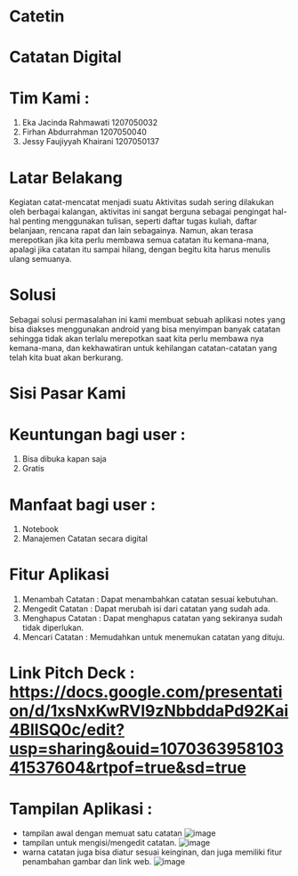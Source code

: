 # Catetin
# Catatan Digital

# Tim Kami :
1. Eka Jacinda Rahmawati        1207050032
2. Firhan Abdurrahman           1207050040
3. Jessy Faujiyyah Khairani     1207050137

# Latar Belakang
Kegiatan catat-mencatat menjadi suatu Aktivitas sudah sering dilakukan oleh berbagai kalangan, aktivitas ini sangat berguna sebagai pengingat hal-hal penting menggunakan tulisan, seperti daftar tugas kuliah, daftar belanjaan, rencana rapat dan lain sebagainya. Namun, akan terasa merepotkan jika kita perlu membawa semua catatan itu kemana-mana, apalagi jika catatan itu sampai hilang, dengan begitu kita harus menulis ulang semuanya.

# Solusi
Sebagai solusi permasalahan ini kami membuat sebuah aplikasi notes yang bisa diakses menggunakan android yang bisa menyimpan banyak catatan sehingga tidak akan terlalu merepotkan saat kita perlu membawa nya kemana-mana, dan kekhawatiran untuk kehilangan catatan-catatan yang telah kita buat akan berkurang.

# Sisi Pasar Kami
# Keuntungan bagi user :
1. Bisa dibuka kapan saja
2. Gratis 
# Manfaat bagi user :
1. Notebook
2. Manajemen Catatan secara digital

# Fitur Aplikasi 
1. Menambah Catatan : Dapat menambahkan catatan sesuai kebutuhan.
2. Mengedit Catatan : Dapat merubah isi dari catatan yang sudah ada.
3. Menghapus Catatan : Dapat menghapus catatan yang sekiranya sudah tidak diperlukan.
4. Mencari Catatan : Memudahkan untuk menemukan catatan yang dituju.

# Link Pitch Deck : https://docs.google.com/presentation/d/1xsNxKwRVl9zNbbddaPd92Kai4BlISQ0c/edit?usp=sharing&ouid=107036395810341537604&rtpof=true&sd=true

# Tampilan Aplikasi :
- tampilan awal dengan memuat satu catatan
![image](https://user-images.githubusercontent.com/96488216/210119231-08143908-b28e-44f7-8a6c-78ea1fbdca17.png)
- tampilan untuk mengisi/mengedit catatan.
![image](https://user-images.githubusercontent.com/96488216/210119249-964b397f-775c-4a7a-aed9-796a89b1a7d2.png)
- warna catatan juga bisa diatur sesuai keinginan, dan juga memiliki fitur penambahan gambar dan link web.
![image](https://user-images.githubusercontent.com/96488216/210119267-31475857-bb02-42c7-b051-357a09150bea.png)


